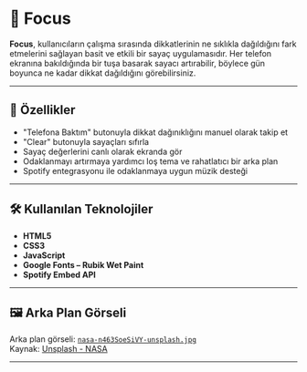 # 🌌 Focus

**Focus**, kullanıcıların çalışma sırasında dikkatlerinin ne sıklıkla dağıldığını fark etmelerini sağlayan basit ve etkili bir sayaç uygulamasıdır. Her telefon ekranına bakıldığında bir tuşa basarak sayacı artırabilir, böylece gün boyunca ne kadar dikkat dağıldığını görebilirsiniz.



---

## 🚀 Özellikler

- "Telefona Baktım" butonuyla dikkat dağınıklığını manuel olarak takip et  
- "Clear" butonuyla sayaçları sıfırla  
- Sayaç değerlerini canlı olarak ekranda gör  
- Odaklanmayı artırmaya yardımcı loş tema ve rahatlatıcı bir arka plan  
- Spotify entegrasyonu ile odaklanmaya uygun müzik desteği  

---

## 🛠️ Kullanılan Teknolojiler

- **HTML5**  
- **CSS3**  
- **JavaScript**  
- **Google Fonts – Rubik Wet Paint**  
- **Spotify Embed API**

---

## 🖼️ Arka Plan Görseli

Arka plan görseli: [`nasa-n463SoeSiVY-unsplash.jpg`](img/nasa-n463SoeSiVY-unsplash.jpg)  
Kaynak: [Unsplash - NASA](https://unsplash.com/photos/n463SoeSiVY)

---

